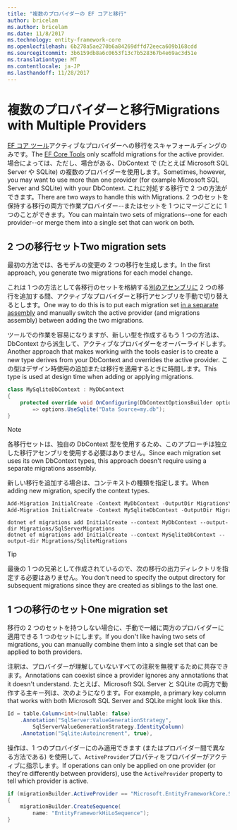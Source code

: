 ```yaml
---
title: "複数のプロバイダーの EF コアと移行"
author: bricelam
ms.author: bricelam
ms.date: 11/8/2017
ms.technology: entity-framework-core
ms.openlocfilehash: 6b278a5ae270b6a84269dffd72eeca609b168cdd
ms.sourcegitcommit: 3b6159db8a6c0653f13c7b528367b4e69ac3d51e
ms.translationtype: MT
ms.contentlocale: ja-JP
ms.lasthandoff: 11/28/2017
---
```

<a name="migrations-with-multiple-providers"></a><span data-ttu-id="8875e-102">複数のプロバイダーと移行</span><span class="sxs-lookup"><span data-stu-id="8875e-102">Migrations with Multiple Providers</span></span>
==================================
<span data-ttu-id="8875e-103">[EF コア ツール][ 1]アクティブなプロバイダーへの移行をスキャフォールディングのみです。</span><span class="sxs-lookup"><span data-stu-id="8875e-103">The [EF Core Tools][1] only scaffold migrations for the active provider.</span></span> <span data-ttu-id="8875e-104">場合によっては、ただし、場合がある、DbContext で (たとえば Microsoft SQL Server や SQLite) の複数のプロバイダーを使用します。</span><span class="sxs-lookup"><span data-stu-id="8875e-104">Sometimes, however, you may want to use more than one provider (for example Microsoft SQL Server and SQLite) with your DbContext.</span></span> <span data-ttu-id="8875e-105">これに対処する移行で 2 つの方法ができます。</span><span class="sxs-lookup"><span data-stu-id="8875e-105">There are two ways to handle this with Migrations.</span></span> <span data-ttu-id="8875e-106">2 つのセットを保持する移行の両方で作業プロバイダー--またはセットを 1 つにマージごとに 1 つのことができます。</span><span class="sxs-lookup"><span data-stu-id="8875e-106">You can maintain two sets of migrations--one for each provider--or merge them into a single set that can work on both.</span></span>

<a name="two-migration-sets"></a><span data-ttu-id="8875e-107">2 つの移行セット</span><span class="sxs-lookup"><span data-stu-id="8875e-107">Two migration sets</span></span>
------------------
<span data-ttu-id="8875e-108">最初の方法では、各モデルの変更の 2 つの移行を生成します。</span><span class="sxs-lookup"><span data-stu-id="8875e-108">In the first approach, you generate two migrations for each model change.</span></span>

<span data-ttu-id="8875e-109">これは 1 つの方法として各移行のセットを格納する[別のアセンブリに][ 2] 2 つの移行を追加する間、アクティブなプロバイダーと移行アセンブリを手動で切り替えるとします。</span><span class="sxs-lookup"><span data-stu-id="8875e-109">One way to do this is to put each migration set [in a separate assembly][2] and manually switch the active provider (and migrations assembly) between adding the two migrations.</span></span>

<span data-ttu-id="8875e-110">ツールでの作業を容易になりますが、新しい型を作成するもう 1 つの方法は、DbContext から派生して、アクティブなプロバイダーをオーバーライドします。</span><span class="sxs-lookup"><span data-stu-id="8875e-110">Another approach that makes working with the tools easier is to create a new type derives from your DbContext and overrides the active provider.</span></span> <span data-ttu-id="8875e-111">この型はデザイン時使用の追加または移行を適用するときに時間します。</span><span class="sxs-lookup"><span data-stu-id="8875e-111">This type is used at design time when adding or applying migrations.</span></span>

``` csharp
class MySqliteDbContext : MyDbContext
{
    protected override void OnConfiguring(DbContextOptionsBuilder options)
        => options.UseSqlite("Data Source=my.db");
}
```

> [!NOTE]
> <span data-ttu-id="8875e-112">各移行セットは、独自の DbContext 型を使用するため、このアプローチは独立した移行アセンブリを使用する必要はありません。</span><span class="sxs-lookup"><span data-stu-id="8875e-112">Since each migration set uses its own DbContext types, this approach doesn't require using a separate migrations assembly.</span></span>

<span data-ttu-id="8875e-113">新しい移行を追加する場合は、コンテキストの種類を指定します。</span><span class="sxs-lookup"><span data-stu-id="8875e-113">When adding new migration, specify the context types.</span></span>

``` powershell
Add-Migration InitialCreate -Context MyDbContext -OutputDir Migrations\SqlServerMigrations
Add-Migration InitialCreate -Context MySqliteDbContext -OutputDir Migrations\SqliteMigrations
```
``` Console
dotnet ef migrations add InitialCreate --context MyDbContext --output-dir Migrations/SqlServerMigrations
dotnet ef migrations add InitialCreate --context MySqliteDbContext --output-dir Migrations/SqliteMigrations
```

> [!TIP]
> <span data-ttu-id="8875e-114">最後の 1 つの兄弟として作成されているので、次の移行の出力ディレクトリを指定する必要はありません。</span><span class="sxs-lookup"><span data-stu-id="8875e-114">You don't need to specify the output directory for subsequent migrations since they are created as siblings to the last one.</span></span>

<a name="one-migration-set"></a><span data-ttu-id="8875e-115">1 つの移行のセット</span><span class="sxs-lookup"><span data-stu-id="8875e-115">One migration set</span></span>
-----------------
<span data-ttu-id="8875e-116">移行の 2 つのセットを持つしない場合に、手動で一緒に両方のプロバイダーに適用できる 1 つのセットにします。</span><span class="sxs-lookup"><span data-stu-id="8875e-116">If you don't like having two sets of migrations, you can manually combine them into a single set that can be applied to both providers.</span></span>

<span data-ttu-id="8875e-117">注釈は、プロバイダーが理解していないすべての注釈を無視するために共存できます。</span><span class="sxs-lookup"><span data-stu-id="8875e-117">Annotations can coexist since a provider ignores any annotations that it doesn't understand.</span></span> <span data-ttu-id="8875e-118">たとえば、Microsoft SQL Server と SQLite の両方で動作する主キー列は、次のようになります。</span><span class="sxs-lookup"><span data-stu-id="8875e-118">For example, a primary key column that works with both Microsoft SQL Server and SQLite might look like this.</span></span>

``` csharp
Id = table.Column<int>(nullable: false)
    .Annotation("SqlServer:ValueGenerationStrategy",
        SqlServerValueGenerationStrategy.IdentityColumn)
    .Annotation("Sqlite:Autoincrement", true),
```

<span data-ttu-id="8875e-119">操作は、1 つのプロバイダーにのみ適用できます (またはプロバイダー間で異なる方法である) を使用して、`ActiveProvider`プロパティをプロバイダーがアクティブに指示します。</span><span class="sxs-lookup"><span data-stu-id="8875e-119">If operations can only be applied on one provider (or they're differently between providers), use the `ActiveProvider` property to tell which provider is active.</span></span>

``` csharp
if (migrationBuilder.ActiveProvider == "Microsoft.EntityFrameworkCore.SqlServer")
{
    migrationBuilder.CreateSequence(
        name: "EntityFrameworkHiLoSequence");
}
```


  [1]: ../../miscellaneous/cli/index.md
  [2]: projects.md
